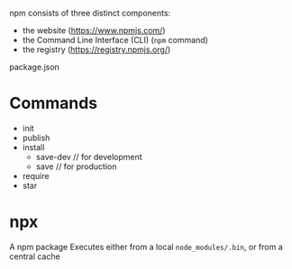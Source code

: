 npm consists of three distinct components:
- the website (<https://www.npmjs.com/>)
- the Command Line Interface (CLI) (`npm` command)
- the registry (<https://registry.npmjs.org/>)

package.json

# Commands
- init
- publish
- install
    + save-dev // for development
    + save // for production
- require
- star

# npx

A npm package
Executes <command> either from a local `node_modules/.bin`, or from a central cache